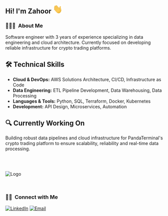 <h2> Hi! I'm Zahoor <img src="https://github.com/ABSphreak/ABSphreak/blob/master/gifs/Hi.gif" width="30px"></h2>

<h3> 👨🏻‍💻 &nbsp;About Me </h3>
Software engineer with 3 years of experience specializing in data engineering and cloud architecture. Currently focused on developing reliable infrastructure for crypto trading platforms.

## 🛠️ Technical Skills

- **Cloud & DevOps:** AWS Solutions Architecture, CI/CD, Infrastructure as Code
- **Data Engineering:** ETL Pipeline Development, Data Warehousing, Data Processing
- **Languages & Tools:** Python, SQL, Terraform, Docker, Kubernetes
- **Development:** API Design, Microservices, Automation

## 🔍 Currently Working On

Building robust data pipelines and cloud infrastructure for PandaTerminal's crypto trading platform to ensure scalability, reliability and real-time data processing.


<br/>

<br/>

![Logo]([https://cdn.discordapp.com/attachments/1060554219301642361/1156608148065497210/aws-certified-cloud-practitioner.png?ex=651596c7&is=65144547&hm=ad85ea320d92a24a0a46fa267f3d45cdd703721b7724fdf25f331a6243d13a87&](https://www.credly.com/badges/048816ff-a8ec-4fba-a160-03eb9fc2b774/public_url))

<br/>

<h3> 🤝🏻 &nbsp;Connect with Me </h3>

<p>
<!-- <a href="https://www.adityavsingh.com/"><img alt="Website" src="https://img.shields.io/badge/Website-www.adityavsingh.com-blue?style=flat-square&logo=google-chrome"></a> -->
<a href="https://www.linkedin.com/in/ansarizahoor/"><img alt="LinkedIn" src="https://img.shields.io/badge/LinkedIn-Zahoor%20Ansari-blue?style=flat-square&logo=linkedin"></a>
<!-- <a href="https://www.instagram.com/adityavs_/"><img alt="Instagram" src="https://img.shields.io/badge/Instagram-adityavs__-blue?style=flat-square&logo=instagram"></a> -->
<a href="mailto:ansarizahoor7@gmail.com"><img alt="Email" src="https://img.shields.io/badge/Email-ansarizahoor7@gmail.com-blue?style=flat-square&logo=gmail"></a>
</p>
